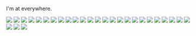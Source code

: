 I'm at everywhere.  
  
![](https://img.shields.io/badge/%F0%9F%91%8B-C%23-green?style=for-the-badge&logo=appveyor)
![](https://img.shields.io/badge/%F0%9F%A4%9A-C%2B%2B-blue?style=for-the-badge&logo=appveyor)
![](https://img.shields.io/badge/%F0%9F%96%90%EF%B8%8F-Java-%23EB8B22?style=for-the-badge&logo=appveyor)
![](https://img.shields.io/badge/%F0%9F%96%96-Python-%233474A9?style=for-the-badge&logo=appveyor)
![](https://img.shields.io/badge/%F0%9F%91%8C-Lua-%23050081?style=for-the-badge&logo=appveyor)
![](https://img.shields.io/badge/%F0%9F%A4%8C-JavaScript-%23F0DB4F?style=for-the-badge&logo=appveyor)
![](https://img.shields.io/badge/%F0%9F%A4%8F-PHP-%23787BB3?style=for-the-badge&logo=appveyor)
![](https://img.shields.io/badge/%E2%9C%8D%EF%B8%8F-CSS-%23264DE4?style=for-the-badge&logo=appveyor)
![](https://img.shields.io/badge/%F0%9F%A4%9D-HTML5-%23E54D26?style=for-the-badge&logo=appveyor)
![](https://img.shields.io/badge/%F0%9F%A4%B2-SASS-%23C76091?style=for-the-badge&logo=appveyor)
![](https://img.shields.io/badge/%E2%9C%8C%EF%B8%8F-TypeScript-%232D79C7?style=for-the-badge&logo=appveyor)
![](https://img.shields.io/badge/%F0%9F%A4%9E-VB-%23004F8C?style=for-the-badge&logo=appveyor)
![](https://img.shields.io/badge/%F0%9F%A4%9F-.NET-%235C2992?style=for-the-badge&logo=appveyor)
![](https://img.shields.io/badge/%F0%9F%91%86-WinAPIs-%230079D3?style=for-the-badge&logo=appveyor)
![](https://img.shields.io/badge/%F0%9F%91%87-WinKernels-%23C51130?style=for-the-badge&logo=appveyor)
![](https://img.shields.io/badge/%09%F0%9F%A4%98-Laravel-%23FC4F3D?style=for-the-badge&logo=appveyor)
![](https://img.shields.io/badge/%F0%9F%91%89-Vue-%233FA27C?style=for-the-badge&logo=appveyor)
![](https://img.shields.io/badge/%F0%9F%A4%99-Nuxt-%2340B983?style=for-the-badge&logo=appveyor)
![](https://img.shields.io/badge/%F0%9F%91%88-Nest-%23E0244D?style=for-the-badge&logo=appveyor)
![](https://img.shields.io/badge/%F0%9F%A4%9C-LAMP-%23FF9304?style=for-the-badge&logo=appveyor)
![](https://img.shields.io/badge/%09%E2%9C%8A-MySQL-%23036089?style=for-the-badge&logo=appveyor)
![](https://img.shields.io/badge/%F0%9F%91%8A-MariaDB-%23C17659?style=for-the-badge&logo=appveyor)
![](https://img.shields.io/badge/%F0%9F%A4%9B-PostgreSQL-%23316192?style=for-the-badge&logo=appveyor)
![](https://img.shields.io/badge/%F0%9F%91%8D-Malware%20Analysis-%23FF582E?style=for-the-badge&logo=appveyor)
![](https://img.shields.io/badge/%F0%9F%91%90-Reverse%20Engineering-%23E51C19?style=for-the-badge&logo=appveyor)
![](https://img.shields.io/badge/%F0%9F%91%8F-Game%20Hacking-%2306590D?style=for-the-badge&logo=appveyor)
![](https://img.shields.io/badge/%F0%9F%99%8C-AntiCheats-FEEE00?style=for-the-badge&logo=appveyor)
![](https://img.shields.io/badge/%E2%98%9D%EF%B8%8F-CyberSecurity-%2358366F?style=for-the-badge&logo=appveyor)
